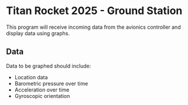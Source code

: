 # Titan Rocket 2025 - Ground Station

This program will receive incoming data from the avionics controller and display data using graphs.

## Data

Data to be graphed should include:
- Location data
- Barometric pressure over time
- Acceleration over time
- Gyroscopic orientation